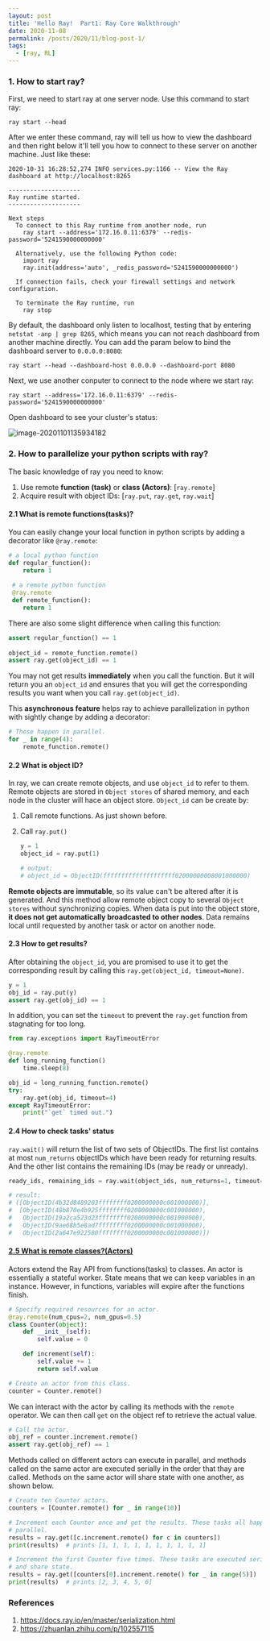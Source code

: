 ```yaml
---
layout: post
title: 'Hello Ray!  Part1: Ray Core Walkthrough'
date: 2020-11-08
permalink: /posts/2020/11/blog-post-1/
tags:
  - [ray, RL]
---
```


### 1. How to start ray?

First, we need to start ray at one server node. Use this command to start ray: 

````shell
ray start --head
````

After we enter these command, ray will tell us how to view the dashboard and then right below it'll tell you how to connect to these server on another machine. Just like these:

````shell
2020-10-31 16:28:52,274	INFO services.py:1166 -- View the Ray dashboard at http://localhost:8265

--------------------
Ray runtime started.
--------------------

Next steps
  To connect to this Ray runtime from another node, run
    ray start --address='172.16.0.11:6379' --redis-password='5241590000000000'

  Alternatively, use the following Python code:
    import ray
    ray.init(address='auto', _redis_password='5241590000000000')

  If connection fails, check your firewall settings and network configuration.

  To terminate the Ray runtime, run
    ray stop
````

By default, the dashboard only listen to localhost, testing that by entering `netstat -anp | grep 8265`, which means you can not reach dashboard from another machine directly. You can add the param below to bind the dashboard server to `0.0.0.0:8080`:

````shell
ray start --head --dashboard-host 0.0.0.0 --dashboard-port 8080
````

Next, we use another conputer to connect to the node where we start ray:

````shell
ray start --address='172.16.0.11:6379' --redis-password='5241590000000000'
````

Open dashboard to see your cluster's status:

![image-20201101135934182](https://ysyisyourbrother.github.io/images/posts_img/HelloRay1/1.png)



### 2. How to parallelize your python scripts with ray?

The basic knowledge of ray you need to know:

1. Use remote **function (task)** or **class (Actors)**: [`ray.remote`]
2. Acquire result with object IDs:  [`ray.put`, `ray.get`, `ray.wait`]

#### 2.1 What is remote functions(tasks)?

You can easily change your local function in python scripts by adding a decorator like `@ray.remote`:

````python
# a local python function
def regular_function():
    return 1
 
 # a remote python function
 @ray.remote
 def remote_function():
 	return 1
````

There are also some slight difference when calling this function:

````python
assert regular_function() == 1
 
object_id = remote_function.remote()
assert ray.get(object_id) == 1
````

You may not get results **immediately** when you call the function. But it will return you an `object_id` and ensures that you will get the corresponding results you want when you call `ray.get(object_id)`.

This **asynchronous feature** helps ray to achieve parallelization in python with sightly change by adding a decorator:

````python
# These happen in parallel.
for _ in range(4):
	remote_function.remote()
````



#### 2.2 What is object ID?

In ray, we can create remote objects, and use `object_id` to refer to them. Remote objects are stored in `Object stores` of shared memory, and each node in the cluster will hace an object store. `Object_id` can be create by:

1. Call remote functions. As just shown before.

2. Call  `ray.put()`

   ````python
   y = 1
   object_id = ray.put(1)
   
   # output:
   # object_id = ObjectID(ffffffffffffffffffff02000000008001000000)
   ````

**Remote objects are immutable**, so its value can't be altered after it is generated. And this method allow remote object copy to several `Object stores` without synchronizing copies. When data is put into the object store, **it does not get automatically broadcasted to other nodes**. Data remains local until requested by another task or actor on another node.



#### 2.3 How to get results?

After obtaining the `object_id`, you are promised to use it to get the corresponding result by calling this `ray.get(object_id, timeout=None)`. 

````python
y = 1
obj_id = ray.put(y)
assert ray.get(obj_id) == 1
````

In addition, you can set the `timeout` to prevent the `ray.get` function from stagnating for too long.

````python
from ray.exceptions import RayTimeoutError

@ray.remote
def long_running_function()
    time.sleep(8)

obj_id = long_running_function.remote()
try:
    ray.get(obj_id, timeout=4)
except RayTimeoutError:
    print("`get` timed out.")
````



#### 2.4 How to check tasks' status

`ray.wait()` will return the list of two sets of ObjectIDs. The first list contains at most `num_returns` objectIDs which have been ready for returning results. And the other list contains the remaining IDs (may be ready or unready).

````python
ready_ids, remaining_ids = ray.wait(object_ids, num_returns=1, timeout=None)

# result:
# ([ObjectID(4b32d8489203ffffffff0200000000c001000000)],
#  [ObjectID(48b870e4b925ffffffff0200000000c001000000),
#   ObjectID(19a2ca523d23ffffffff0200000000c001000000),
#   ObjectID(9ae68b5e8ad7ffffffff0200000000c001000000),
#   ObjectID(2a647e922580ffffffff0200000000c001000000)])
````



#### [2.5 What is remote classes?(Actors)](https://docs.ray.io/en/latest/walkthrough.html#remote-classes-actors)

Actors extend the Ray API from functions(tasks) to classes. An actor is essentially a stateful worker. State means that we can keep variables in an instance. However, in functions, variables will expire after the functions finish.

````python
# Specify required resources for an actor.
@ray.remote(num_cpus=2, num_gpus=0.5)
class Counter(object):
    def __init__(self):
        self.value = 0

    def increment(self):
        self.value += 1
        return self.value

# Create an actor from this class.
counter = Counter.remote()
````

We can interact with the actor by calling its methods with the `remote` operator. We can then call `get` on the object ref to retrieve the actual value.

````python
# Call the actor.
obj_ref = counter.increment.remote()
assert ray.get(obj_ref) == 1
````

Methods called on different actors can execute in parallel, and methods called on the same actor are executed serially in the order that thay are called. Methods on the same actor will share state with one another, as shown below.

````python
# Create ten Counter actors.
counters = [Counter.remote() for _ in range(10)]

# Increment each Counter once and get the results. These tasks all happen in
# parallel.
results = ray.get([c.increment.remote() for c in counters])
print(results)  # prints [1, 1, 1, 1, 1, 1, 1, 1, 1, 1]

# Increment the first Counter five times. These tasks are executed serially
# and share state.
results = ray.get([counters[0].increment.remote() for _ in range(5)])
print(results)  # prints [2, 3, 4, 5, 6]
````





### References

1. https://docs.ray.io/en/master/serialization.html
2. https://zhuanlan.zhihu.com/p/102557115

